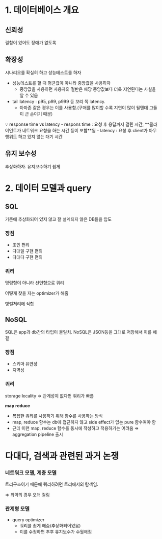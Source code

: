 # 1. 데이터베이스 개요

## 신뢰성

결함이 있어도 장애가 없도록

## 확장성

시나리오를 확실히 하고 성능테스트를 하자

- 성능테스트를 할 때 평균값이 아니라 중앙값을 사용하자
  - 중앙값을 사용하면 사용자의 절반은 해당 중앙값보다 더욱 지연된다는 사실을 알 수 있음
- tail latency : p95, p99, p999 등 꼬리 쪽 latency.
  - 아마존 같은 경우는 이를 사용함.(구매를 많이할 수록 지연이 많이 될텐데 그들이 큰 손이기 때문)

<aside>
💡 response time vs latency
- respons time : 요청 후 응답까지 걸린 시간, **클라이언트가 네트워크 요청을 하는 시간 등이 포함**됨
- latency : 요청 후 client가 아무 행위도 하고 있지 않는 대기 시간

</aside>

## 유지 보수성

추상화하자. 유지보수하기 쉽게

# 2. 데이터 모델과 query

## SQL

기존에 추상화되어 있지 않고 잘 설계되지 않은 DB들을 압도

### 장점

- 조인 편리
- 다대일 구현 편의
- 다대다 구현 편의

### 쿼리

명령형이 아니라 선언형으로 쿼리

어떻게 찾을 지는 optimizer가 해줌

병렬처리에 적합

## NoSQL

SQL은 app과 db간의 타입이 불일치.
NoSQL은 JSON등을 그대로 저장해서 이를 해결

### 장점

- 스키마 유연성
- 지역성

### 쿼리

storage locality ⇒ 관계성이 없다면 쿼리가 빠름

**map reduce**

- 복잡한 쿼리를 사용하기 위해 함수를 사용하는 방식
- map, reduce 함수는 db에 접근하지 않고 side effect가 없는 pure 함수여야 함
- 근데 이런 map, reduce 함수를 동시에 작성하고 적용하기는 어려움
  ⇒ aggregation pipeline 출시

# 다대다, 검색과 관련된 과거 논쟁

### 네트워크 모델, 계층 모델

트리구조이기 때문에 쿼리하려면 트리에서의 탐색임.

⇒ 최악의 경우 오래 걸림

### 관계형 모델

- query optimizer
  - 쿼리를 쉽게 해줌(추상화되어있음)
  - 이를 수정하면 추후 유지보수가 수월해짐

